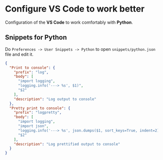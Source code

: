 # Configure VS Code to work better

Configuration of the **VS Code** to work comfortably with **Python**.


## Snippets for Python

Do `Preferences -> User Snippets -> Python` to open `snippets/python.json` file and edit it.

```json
{
  "Print to console": {
    "prefix": "log",
    "body": [
      "import logging",
      "logging.info('---> %s', $1)",
      "$2"
    ],
    "description": "Log output to console"
  },
  "Pretty print to console": {
    "prefix": "logpretty",
    "body": [
      "import logging",
      "import json",
      "logging.info('---> %s', json.dumps($1, sort_keys=True, indent=2))",
      "$2"
    ],
    "description": "Log prettified output to console"
  }
}
```
